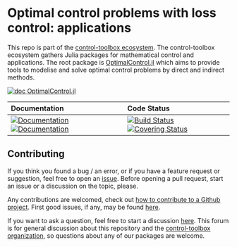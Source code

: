 # Optimal control problems with loss control: applications

[ci-img]: https://github.com/control-toolbox/control-loss/actions/workflows/CI.yml/badge.svg?branch=main
[ci-url]: https://github.com/control-toolbox/control-loss/actions/workflows/CI.yml?query=branch%3Amain

[co-img]: https://codecov.io/gh/control-toolbox/control-loss/branch/main/graph/badge.svg?token=YM5YQQUSO3
[co-url]: https://codecov.io/gh/control-toolbox/control-loss

[doc-dev-img]: https://img.shields.io/badge/docs-dev-8A2BE2.svg
[doc-dev-url]: https://control-toolbox.org/control-loss/dev/

[doc-stable-img]: https://img.shields.io/badge/docs-stable-blue.svg
[doc-stable-url]: https://control-toolbox.org/control-loss/stable/

This repo is part of the [control-toolbox ecosystem](https://github.com/control-toolbox). 
The control-toolbox ecosystem gathers Julia packages for mathematical control and applications. The root package is [OptimalControl.jl](https://github.com/control-toolbox/OptimalControl.jl) which aims to provide tools to modelise and solve optimal control problems by direct and indirect methods.

[![doc OptimalControl.jl](https://img.shields.io/badge/Documentation-OptimalControl.jl-blue)](http://control-toolbox.org/OptimalControl.jl)

| **Documentation**  | **Code Status**  |
|:-------------------|:-----------------|
| [![Documentation][doc-stable-img]][doc-stable-url] [![Documentation][doc-dev-img]][doc-dev-url] | [![Build Status][ci-img]][ci-url] [![Covering Status][co-img]][co-url] |

## Contributing

If you think you found a bug / an error, or if you have a feature request or suggestion, feel free to open an [issue](https://github.com/control-toolbox/control-loss/issues).
Before opening a pull request, start an issue or a discussion on the topic, please. 

Any contributions are welcomed, check out [how to contribute to a Github project](https://docs.github.com/en/get-started/exploring-projects-on-github/contributing-to-a-project). First good issues, if any, may be found [here](https://github.com/control-toolbox/control-loss/contribute).

If you want to ask a question, feel free to start a discussion [here](https://github.com/orgs/control-toolbox/discussions). This forum is for general discussion about this repository and the [control-toolbox organization](https://github.com/control-toolbox), so questions about any of our packages are welcome.
